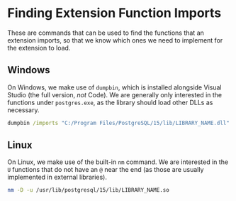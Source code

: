 # Finding Extension Function Imports
These are commands that can be used to find the functions that an extension imports, so that we know which ones we need to implement for the extension to load.
## Windows
On Windows, we make use of `dumpbin`, which is installed alongside Visual Studio (the full version, _not_ Code). We are generally only interested in the functions under `postgres.exe`, as the library should load other DLLs as necessary.
```cmd
dumpbin /imports "C:/Program Files/PostgreSQL/15/lib/LIBRARY_NAME.dll"
```
## Linux
On Linux, we make use of the built-in `nm` command. We are interested in the `U` functions that do not have an `@` near the end (as those are usually implemented in external libraries).
```bash
nm -D -u /usr/lib/postgresql/15/lib/LIBRARY_NAME.so
```
